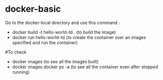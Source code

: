 # docker-basic

Go to the docker-local directory and use this command :

- docker build -t hello-world-td . (to build the image)
- docker run hello-world-td (to create the container over an images specified and run the container)

#To check

- docker images (to see all the images built)
- docker images docker ps -a (to see all the container even after stopped running)
